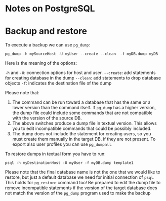 # Notes on PostgreSQL

# Backup and restore
To execute a backup we can use `pg_dump`:

```shell
pg_dump -h mySourceHost -U myUser --create --clean  -f myDB.dump myDB
```

Here is the meaning of the options:

`-h` and `-U`: connection options for host and user.
`--create`: add statements for creating database in the dump
`--clean`: add statements to drop database objects 
`-f`: indicates the destination file of the dump

Please note that:
1. The command can be run toward a database that has the same or a lower version than the command itself. 
If `pg_dump` has a higher version, the dump file could include some commands that are not compatible with the version of the source DB.
2. The above switches produce a dump file in textual version. This allows you to edit incompatible commands that could be possibly included.
3. The dump does not include the statement for creating users, so you must create them manually in the target DB, if they are not present. 
To export also user profiles you can use `pg_dumpall`.

To restore dumps in textual form you have to run:
```shell
psql -h myDestinationHost -U myUser -f myDB.dump template1
```

Please note that the final database name is not the one that we would like to restore, but just a default database we need for initial connection of `psql`.
This holds for `pg_restore` command too! 
Be prepared to edit the dump file to remove incompatible statements if the version of the target database does not match the version of the `pg_dump` program used to make the backup